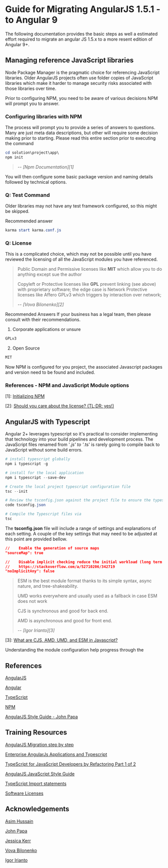 # Guide for Migrating AngularJS 1.5.1 -to Angular 9

The following documentation provides the basic steps as well a estimated effort required to migrate an angular JS 1.5.x to a more resent edition of Angular 9+.

## Managing reference JavaScript libraries

Node Package Manager is the pragmatic choice for referencing JavaScript libraries. Older AngularJS projects often use folder copies of JavaScript libraries which make it harder to manage security risks associated with those libraries over time.

Prior to configuring NPM, you need to be aware of various decisions NPM will prompt you to answer.

### Configuring libraries with NPM

The process will prompt you to provide a series of answers to questions. Many are just meta data descriptions, but other will require some decision making prior to starting. Please read this entire section prior to executing the command

```powershell
cd solution\project\app\
npm init
```

> -- <cite>[Npm Documentation][1]

You will then configure some basic package version and naming details followed by technical options.

### Q: Test Command

Older libraries may not have any test framework configured, so this might be skipped.

Recommended answer

```powershell
karma start karma.conf.js
```

### Q: License

This is a complicated choice, which may not be possible until you have reviewed the licensing of all the JavaScript modules you have referenced.

>Public Domain and Permissive licenses like **MIT** which allow you to do anything except sue the author
>
>Copyleft or Protective licenses like **GPL** prevent linking (see above) with proprietary software; the edge case is Network Protective licenses like Affero GPLv3 which triggers by interaction over network;
>
> -- <cite>[Vova Bilonenko][2]</cite>

Recommended Answers
If your business has a legal team, then please consult with their recommendations.

1. Corporate applications or unsure

```powershell
GPLv3
```

2. Open Source

```powershell
MIT
```

Now NPM is configured for you project, the associated Javascript packages and version need to be found and included.



### References - NPM and JavaScript Module options

[1]: [Initializing NPM](https://docs.npmjs.com/cli/init)

[2]: [Should you care about the license? (TL;DR: yes!)](https://medium.com/@vovabilonenko/licenses-of-npm-dependencies-bacaa00c8c65)

## AngularJS with Typescript

Angular 2+ leverages typescript so it's practical to consider implementing that technology into your build pipelines and development process.
The JavaScript files renamed from '*.js' to '*.ts' is rarely going to compile back to JavaScript without some build errors.

```powershell
# install typescript globally
npm i typescript -g

# install for the local application
npm i typescript --save-dev

# Create the local project typescript configuration file
tsc --init

# Review the tsconfig.json against the project file to ensure the typescript target and module settings match.
code tsconfig.json

# Compile the Typescript files via
tsc
```

The **tsconfig.json** file will include a range of settings and explanations of each setting. A couple of the key settings that may need to be adjusted at this point are provided bellow.

```json
//    Enable the generation of source maps
"sourceMap": true

//    Disable implicit checking reduce the initial workload (long term the preference is noImplicityAny: true) 
//    https://stackoverflow.com/a/52710206/342719
"noImplicitAny": false

```


> ESM is the best module format thanks to its simple syntax, async nature, and tree-shakeability.
>
> UMD works everywhere and usually used as a fallback in case ESM does not work
>
> CJS is synchronous and good for back end.
>
> AMD is asynchronous and good for front end.
>
> -- <cite>[Igor Irianto][3]

[3]: [What are CJS, AMD, UMD, and ESM in Javascript?](https://dev.to/iggredible/what-the-heck-are-cjs-amd-umd-and-esm-ikm)

Understanding the module configuration help progress through the 

## References

[AngularJS](https://angularjs.org/)

[Angular](https://angular.io/)

[TypeScript](https://www.typescriptlang.org/)

[NPM](https://www.npmjs.com/)

[AngularJS Style Guide - John Papa](https://github.com/johnpapa/angular-styleguide/blob/master/a1/README.md)

## Training Resources

[AngularJS Migration step by step](https://codecraft.tv/courses/angularjs-migration/)

[Enterprise AngularJs Applications and Typescript](https://www.pluralsight.com/courses/using-typescript-large-angularjs-apps)

[TypeScript for JavaScript Developers by Refactoring Part 1 of 2](https://blog.jeremylikness.com/blog/2019-03-05_typescript-for-javascript-developers-by-refactoring-part-1-of-2/)

[AngularJS JavaScript Style Guide](http://bguiz.github.io/js-standards/angularjs)

[TypeScript Import statements](https://blog.atomist.com/typescript-imports/)

[Software Licenses](https://www.gnu.org/licenses/license-list.html)

## Acknowledgements

[Asim Hussain](https://asim.dev/)

[John Papa](https://johnpapa.net/)

[Jessica Kerr](https://blog.jessitron.com/)

[Vova Bilonenko](https://medium.com/@vovabilonenko)

[Igor Irianto](https://irian.to/blogs)